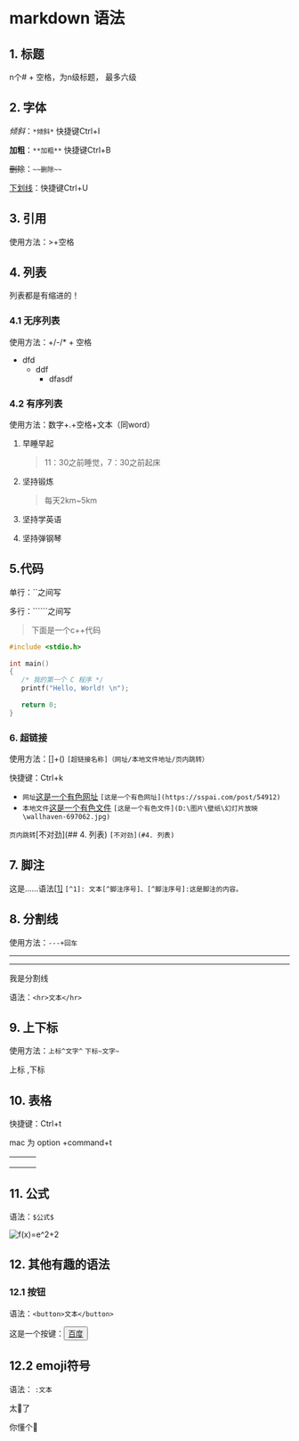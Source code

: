 # markdown 语法

## 1. 标题

n个# + 空格，为n级标题， 最多六级

## 2. 字体

*倾斜*：`*倾斜*` 快捷键Ctrl+I

**加粗**：`**加粗**` 快捷键Ctrl+B

~~删除~~：`~~删除~~`

<u>下划线</u>：快捷键Ctrl+U

## 3. 引用

使用方法：>+空格

## 4. 列表

列表都是有缩进的！

### 4.1 无序列表

使用方法：+/-/* + 空格

+ dfd
  - ddf
    * dfasdf

### 4.2 有序列表

使用方法：数字+.+空格+文本（同word）

1. 早睡早起

   > 11：30之前睡觉，7：30之前起床

2. 坚持锻炼

   > 每天2km~5km

3. 坚持学英语

4. 坚持弹钢琴

## 5.代码

单行：``之间写

多行：``````之间写

> 下面是一个c++代码



```c
#include <stdio.h>
 
int main()
{
   /* 我的第一个 C 程序 */
   printf("Hello, World! \n");
   
   return 0;
}
```

### 6. 超链接

使用方法：[]+() `[超链接名称]（网址/本地文件地址/页内跳转）`

快捷键：Ctrl+k

- `网址`[这是一个有色网址](https://links.jianshu.com/go?to=https%3A%2F%2Fsspai.com%2Fpost%2F54912)
   `[这是一个有色网址](https://sspai.com/post/54912)`
- `本地文件`[这是一个有色文件](https://links.jianshu.com/go?to=D%3A%5C%E5%9B%BE%E7%89%87%5C%E5%A3%81%E7%BA%B8%5C%E5%B9%BB%E7%81%AF%E7%89%87%E6%94%BE%E6%98%A0%5Cwallhaven-697062.jpg)
   `[这是一个有色文件](D:\图片\壁纸\幻灯片放映\wallhaven-697062.jpg)`

`页内跳转`[不对劲](## 4. 列表)
 `[不对劲](#4. 列表)`

## 7. 脚注

这是......语法[[1\]](#fn1)
 `[^1]: 文本[^脚注序号]、[^脚注序号]:这是脚注的内容。`

## 8. 分割线

使用方法：`---+回车`

------



------

我是分割线</hr>



语法：`<hr>文本</hr>`

## 9. 上下标

使用方法：`上标^文字^` `下标~文字~`

上标 ,下标

## 10. 表格

快捷键：Ctrl+t

mac 为 option +command+t

|      |      |      |
| ---- | ---- | ---- |
|      |      |      |
|      |      |      |
|      |      |      |

## 11. 公式

语法：`$公式$`

![f(x)=e^2+2](https://math.jianshu.com/math?formula=f(x)%3De%5E2%2B2)

## 12. 其他有趣的语法

### 12.1 按钮

语法：`<button>文本</button>`

这是一个按键：<button>[百度](https://links.jianshu.com/go?to=https%3A%2F%2Fwww.baidu.com)</button>

## 12.2 emoji符号

语法： `:文本`

太:dog:了

你懂个:hammer: